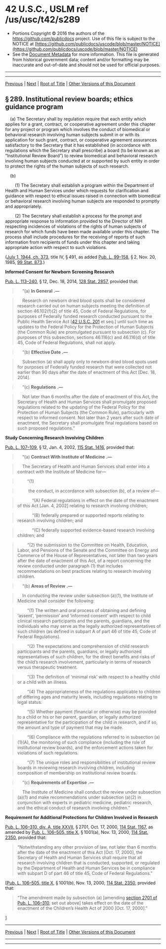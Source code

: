 ---
---

# 42 U.S.C., USLM ref /us/usc/t42/s289

* Portions Copyright © 2016 the authors of the https://github.com/publicdocs project.
  Use of this file is subject to the NOTICE at [https://github.com/publicdocs/uscode/blob/master/NOTICE](https://github.com/publicdocs/uscode/blob/master/NOTICE)
* See the [Document Metadata](././../../../../../..//README.md) for more information.
  This file is generated from historical government data; content and/or formatting may be inaccurate and out-of-date and should not be used for official purposes.

----------
----------

[Previous](./../../../../../..//us/usc/t42/ch6A/schIII/ptH/m__us_usc_t42_ch6A_schIII_ptH.md) | [Next](./../../../../../..//us/usc/t42/ch6A/schIII/ptH/m__us_usc_t42_s289a.md) | [Root of Title](./../../../../../../) | [Other Versions of this Document](https://publicdocs.github.io/go/links?ns=uslm&ref=%2Fus%2Fusc%2Ft42%2Fs289)

## § 289. Institutional review boards; ethics guidance program

    (a) The Secretary shall by regulation require that each entity which applies for a grant, contract, or cooperative agreement under this chapter for any project or program which involves the conduct of biomedical or behavioral research involving human subjects submit in or with its application for such grant, contract, or cooperative agreement assurances satisfactory to the Secretary that it has established (in accordance with regulations which the Secretary shall prescribe) a board (to be known as an “Institutional Review Board”) to review biomedical and behavioral research involving human subjects conducted at or supported by such entity in order to protect the rights of the human subjects of such research.

    (b)

        (1) The Secretary shall establish a program within the Department of Health and Human Services under which requests for clarification and guidance with respect to ethical issues raised in connection with biomedical or behavioral research involving human subjects are responded to promptly and appropriately.

        (2) The Secretary shall establish a process for the prompt and appropriate response to information provided to the Director of NIH respecting incidences of violations of the rights of human subjects of research for which funds have been made available under this chapter. The process shall include procedures for the receiving of reports of such information from recipients of funds under this chapter and taking appropriate action with respect to such violations.

([July 1, 1944, ch. 373][/us/act/1944-07-01/ch373], title IV, § 491, as added [Pub. L. 99–158][/us/pl/99/158], § 2, Nov. 20, 1985, [99 Stat. 873][/us/stat/99/873].)

 __Informed Consent for Newborn Screening Research__ 

[Pub. L. 113–240][/us/pl/113/240], § 12, Dec. 18, 2014, [128 Stat. 2857][/us/stat/128/2857], provided that:

>     “(a)  __In General__  __.—__ 

>     Research on newborn dried blood spots shall be considered research carried out on human subjects meeting the definition of section 46.102(f)(2) of title 45, Code of Federal Regulations, for purposes of Federally funded research conducted pursuant to the Public Health Service Act \[[42 U.S.C. 201][/us/usc/t42/s201] et seq.\] until such time as updates to the Federal Policy for the Protection of Human Subjects (the Common Rule) are promulgated pursuant to subsection (c). For purposes of this subsection, sections 46.116(c) and 46.116(d) of title 45, Code of Federal Regulations, shall not apply.

>     “(b)  __Effective Date__  __.—__ 

>     Subsection (a) shall apply only to newborn dried blood spots used for purposes of Federally funded research that were collected not earlier than 90 days after the date of enactment of this Act \[Dec. 18, 2014\].

>     “(c)  __Regulations__  __.—__ 

>     Not later than 6 months after the date of enactment of this Act, the Secretary of Health and Human Services shall promulgate proposed regulations related to the updating of the Federal Policy for the Protection of Human Subjects (the Common Rule), particularly with respect to informed consent. Not later than 2 years after such date of enactment, the Secretary shall promulgate final regulations based on such proposed regulations.”

 __Study Concerning Research Involving Children__ 

[Pub. L. 107–109][/us/pl/107/109], § 12, Jan. 4, 2002, [115 Stat. 1416][/us/stat/115/1416], provided that:

>     “(a)  __Contract With Institute of Medicine__  __.—__ 

>     The Secretary of Health and Human Services shall enter into a contract with the Institute of Medicine for—

>         “(1)

>          the conduct, in accordance with subsection (b), of a review of—

>             “(A) Federal regulations in effect on the date of the enactment of this Act \[Jan. 4, 2002\] relating to research involving children;

>             “(B) federally prepared or supported reports relating to research involving children; and

>             “(C) federally supported evidence-based research involving children; and

>         “(2) the submission to the Committee on Health, Education, Labor, and Pensions of the Senate and the Committee on Energy and Commerce of the House of Representatives, not later than two years after the date of enactment of this Act, of a report concerning the review conducted under paragraph (1) that includes recommendations on best practices relating to research involving children.

>     “(b)  __Areas of Review__  __.—__ 

>     In conducting the review under subsection (a)(1), the Institute of Medicine shall consider the following:

>         “(1) The written and oral process of obtaining and defining ‘assent’, ‘permission’ and ‘informed consent’ with respect to child clinical research participants and the parents, guardians, and the individuals who may serve as the legally authorized representatives of such children (as defined in subpart A of part 46 of title 45, Code of Federal Regulations).

>         “(2) The expectations and comprehension of child research participants and the parents, guardians, or legally authorized representatives of such children, for the direct benefits and risks of the child’s research involvement, particularly in terms of research versus therapeutic treatment.

>         “(3) The definition of ‘minimal risk’ with respect to a healthy child or a child with an illness.

>         “(4) The appropriateness of the regulations applicable to children of differing ages and maturity levels, including regulations relating to legal status.

>         “(5) Whether payment (financial or otherwise) may be provided to a child or his or her parent, guardian, or legally authorized representative for the participation of the child in research, and if so, the amount and type of payment that may be made.

>         “(6) Compliance with the regulations referred to in subsection (a)(1)(A), the monitoring of such compliance (including the role of institutional review boards), and the enforcement actions taken for violations of such regulations.

>         “(7) The unique roles and responsibilities of institutional review boards in reviewing research involving children, including composition of membership on institutional review boards.

>     “(c)  __Requirements of Expertise__  __.—__ 

>     The Institute of Medicine shall conduct the review under subsection (a)(1) and make recommendations under subsection (a)(2) in conjunction with experts in pediatric medicine, pediatric research, and the ethical conduct of research involving children.”

 __Requirement for Additional Protections for Children Involved in Research__ 

[Pub. L. 106–310, div. A, title XXVII][/us/pl/106/310/dA/tXXVII], § 2701, Oct. 17, 2000, [114 Stat. 1167][/us/stat/114/1167], as amended by [Pub. L. 106–505, title X][/us/pl/106/505/tX], § 1001(a), Nov. 13, 2000, [114 Stat. 2350][/us/stat/114/2350], provided that: 

> “Notwithstanding any other provision of law, not later than 6 months after the date of the enactment of this Act \[Oct. 17, 2000\], the Secretary of Health and Human Services shall require that all research involving children that is conducted, supported, or regulated by the Department of Health and Human Services be in compliance with subpart D of part 46 of title 45, Code of Federal Regulations.”

\[[Pub. L. 106–505, title X][/us/pl/106/505/tX], § 1001(b), Nov. 13, 2000, [114 Stat. 2350][/us/stat/114/2350], provided that: 

> “The amendment made by subsection (a) \[amending [section 2701 of Pub. L. 106–310][/us/pl/106/310/s2701], set out above\] takes effect on the date of the enactment of the Children’s Health Act of 2000 \[Oct. 17, 2000\].”

\]

----------

[Previous](./../../../../../..//us/usc/t42/ch6A/schIII/ptH/m__us_usc_t42_ch6A_schIII_ptH.md) | [Next](./../../../../../..//us/usc/t42/ch6A/schIII/ptH/m__us_usc_t42_s289a.md) | [Root of Title](./../../../../../../) | [Other Versions of this Document](https://publicdocs.github.io/go/links?ns=uslm&ref=%2Fus%2Fusc%2Ft42%2Fs289)

----------
----------

[/us/act/1944-07-01/ch373]: https://publicdocs.github.io/go/links?ns=uslm&ref=%2Fus%2Fact%2F1944-07-01%2Fch373
[/us/pl/99/158]: https://publicdocs.github.io/go/links?ns=uslm&ref=%2Fus%2Fpl%2F99%2F158
[/us/stat/99/873]: https://publicdocs.github.io/go/links?ns=uslm&ref=%2Fus%2Fstat%2F99%2F873
[/us/pl/113/240]: https://publicdocs.github.io/go/links?ns=uslm&ref=%2Fus%2Fpl%2F113%2F240
[/us/stat/128/2857]: https://publicdocs.github.io/go/links?ns=uslm&ref=%2Fus%2Fstat%2F128%2F2857
[/us/usc/t42/s201]: https://publicdocs.github.io/go/links?ns=uslm&ref=%2Fus%2Fusc%2Ft42%2Fs201
[/us/pl/107/109]: https://publicdocs.github.io/go/links?ns=uslm&ref=%2Fus%2Fpl%2F107%2F109
[/us/stat/115/1416]: https://publicdocs.github.io/go/links?ns=uslm&ref=%2Fus%2Fstat%2F115%2F1416
[/us/pl/106/310/dA/tXXVII]: https://publicdocs.github.io/go/links?ns=uslm&ref=%2Fus%2Fpl%2F106%2F310%2FdA%2FtXXVII
[/us/stat/114/1167]: https://publicdocs.github.io/go/links?ns=uslm&ref=%2Fus%2Fstat%2F114%2F1167
[/us/pl/106/505/tX]: https://publicdocs.github.io/go/links?ns=uslm&ref=%2Fus%2Fpl%2F106%2F505%2FtX
[/us/stat/114/2350]: https://publicdocs.github.io/go/links?ns=uslm&ref=%2Fus%2Fstat%2F114%2F2350
[/us/pl/106/505/tX]: https://publicdocs.github.io/go/links?ns=uslm&ref=%2Fus%2Fpl%2F106%2F505%2FtX
[/us/stat/114/2350]: https://publicdocs.github.io/go/links?ns=uslm&ref=%2Fus%2Fstat%2F114%2F2350
[/us/pl/106/310/s2701]: https://publicdocs.github.io/go/links?ns=uslm&ref=%2Fus%2Fpl%2F106%2F310%2Fs2701


